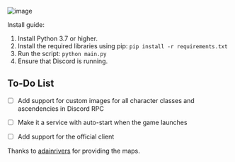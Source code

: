 ![image](https://github.com/user-attachments/assets/eb0ec642-8cd0-4078-afcd-9759a30a2cd4)


Install guide:
1. Install Python 3.7 or higher.
2. Install the required libraries using pip: `pip install -r requirements.txt`
3. Run the script: `python main.py`
4. Ensure that Discord is running.


## To-Do List
- [ ] Add support for custom images for all character classes and ascendencies in Discord RPC
- [ ] Make it a service with auto-start when the game launches
- [ ] Add support for the official client



Thanks to [adainrivers](https://github.com/adainrivers/poe2-data) for providing the maps.



